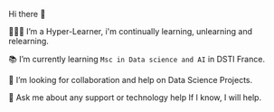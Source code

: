 Hi there 👋

👩🏾‍💻 I’m a Hyper-Learner, i'm continually learning, unlearning and relearning.

📚 I’m currently learning `Msc in Data science and AI` in DSTI France.

👫 I’m looking for collaboration and help on Data Science Projects.

💬 Ask me about any support or technology help If I know, I will help.
